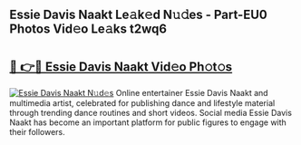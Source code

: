 ## Essie Davis Naakt Le𝚊k𝚎d N𝚞𝚍es - Part-EU0 Photos Vid𝚎o Le𝚊ks t2wq6

# <h2><a href="http://fb46l3.evod.top/?m=Essie+Davis+Naakt">🔗 👉🔴 Essie Davis Naakt Vid𝚎o Ph𝚘t𝚘s</a></h2>

[![Essie Davis Naakt N𝚞d𝚎s](https://i.imgur.com/8V9OHl7.gif)](http://fb46l3.evod.top/?m=Essie+Davis+Naakt)
Online entertainer Essie Davis Naakt and multimedia artist, celebrated for publishing dance and lifestyle material through trending dance routines and short videos. Social media Essie Davis Naakt has become an important platform for public figures to engage with their followers. 
